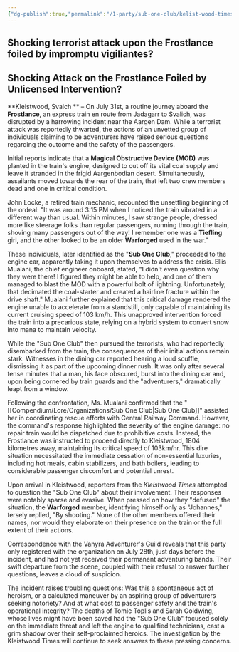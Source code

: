 ```yaml
---
{"dg-publish":true,"permalink":"/1-party/sub-one-club/kelist-wood-times-article-54-snippet/"}
---
```



## Shocking terrorist attack upon the Frostlance foiled by impromptu vigiliantes?

## Shocking Attack on the Frostlance Foiled by Unlicensed Intervention?

**Kleistwood, Svalch ** – On July 31st, a routine journey aboard the **Frostlance**, an express train en route from Jadagarr to Svalich, was disrupted by a harrowing incident near the Aargen Dam. While a terrorist attack was reportedly thwarted, the actions of an unvetted group of individuals claiming to be adventurers have raised serious questions regarding the outcome and the safety of the passengers.

Initial reports indicate that a **Magical Obstructive Device (MOD)** was planted in the train's engine, designed to cut off its vital coal supply and leave it stranded in the frigid Aargenbodian desert. Simultaneously, assailants moved towards the rear of the train, that left two crew members dead and one in critical condition. 

John Locke, a retired train mechanic, recounted the unsettling beginning of the ordeal: "It was around 3:15 PM when I noticed the train vibrated in a different way than usual. Within minutes, I saw strange people, dressed more like steerage folks than regular passengers, running through the train, shoving many passengers out of the way! I remember one was a **Tiefling** girl, and the other looked to be an older **Warforged** used in the war."

These individuals, later identified as the "**Sub One Club**," proceeded to the engine car, apparently taking it upon themselves to address the crisis. Ellis Mualani, the chief engineer onboard, stated, "I didn't even question why they were there! I figured they might be able to help, and one of them managed to blast the MOD with a powerful bolt of lightning. Unfortunately, that decimated the coal-starter and created a hairline fracture within the drive shaft." Mualani further explained that this critical damage rendered the engine unable to accelerate from a standstill, only capable of maintaining its current cruising speed of 103 km/h. This unapproved intervention forced the train into a precarious state, relying on a hybrid system to convert snow into mana to maintain velocity.

While the "Sub One Club" then pursued the terrorists, who had reportedly disembarked from the train, the consequences of their initial actions remain stark. Witnesses in the dining car reported hearing a loud scuffle, dismissing it as part of the upcoming dinner rush. It was only after several tense minutes that a man, his face obscured, burst into the dining car and, upon being cornered by train guards and the "adventurers," dramatically leapt from a window.

Following the confrontation, Ms. Mualani confirmed that the "[[Compendium/Lore/Organizations/Sub One Club\|Sub One Club]]" assisted her in coordinating rescue efforts with Central Railway Command. However, the command's response highlighted the severity of the engine damage: no repair train would be dispatched due to prohibitive costs. Instead, the Frostlance was instructed to proceed directly to Kleistwood, 1804 kilometres away, maintaining its critical speed of 103km/hr. This dire situation necessitated the immediate cessation of non-essential luxuries, including hot meals, cabin stabilizers, and bath boilers, leading to considerable passenger discomfort and potential unrest.

Upon arrival in Kleistwood, reporters from the _Kleistwood Times_ attempted to question the "Sub One Club" about their involvement. Their responses were notably sparse and evasive. When pressed on how they "defused" the situation, the **Warforged** member, identifying himself only as "Johannes," tersely replied, "By shooting." None of the other members offered their names, nor would they elaborate on their presence on the train or the full extent of their actions.

Correspondence with the Vanyra Adventurer's Guild reveals that this party only registered with the organization on July 28th, just days before the incident, and had not yet received their permanent adventuring bands. Their swift departure from the scene, coupled with their refusal to answer further questions, leaves a cloud of suspicion.

The incident raises troubling questions: Was this a spontaneous act of heroism, or a calculated maneuver by an aspiring group of adventurers seeking notoriety? And at what cost to passenger safety and the train's operational integrity? The deaths of Tomie Toplis and Sarah Goldwing, whose lives might have been saved had the "Sub One Club" focused solely on the immediate threat and left the engine to qualified technicians, cast a grim shadow over their self-proclaimed heroics. The investigation by the Kleistwood Times will continue to seek answers to these pressing concerns.